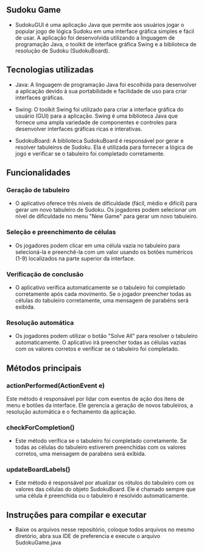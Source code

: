 ## Sudoku Game
* SudokuGUI é uma aplicação Java que permite aos usuários jogar o popular jogo de lógica Sudoku em uma interface gráfica simples e fácil de usar. A aplicação foi desenvolvida utilizando a linguagem de programação Java, o toolkit de interface gráfica Swing e a biblioteca de resolução de Sudoku (SudokuBoard).

## Tecnologias utilizadas
* Java: A linguagem de programação Java foi escolhida para desenvolver a aplicação devido à sua portabilidade e facilidade de uso para criar interfaces gráficas.

* Swing: O toolkit Swing foi utilizado para criar a interface gráfica do usuário (GUI) para a aplicação. Swing é uma biblioteca Java que fornece uma ampla variedade de componentes e controles para desenvolver interfaces gráficas ricas e interativas.

* SudokuBoard: A biblioteca SudokuBoard é responsável por gerar e resolver tabuleiros de Sudoku. Ela é utilizada para fornecer a lógica de jogo e verificar se o tabuleiro foi completado corretamente.

## Funcionalidades
### Geração de tabuleiro
* O aplicativo oferece três níveis de dificuldade (fácil, médio e difícil) para gerar um novo tabuleiro de Sudoku. Os jogadores podem selecionar um nível de dificuldade no menu "New Game" para gerar um novo tabuleiro.

### Seleção e preenchimento de células
* Os jogadores podem clicar em uma célula vazia no tabuleiro para selecioná-la e preenchê-la com um valor usando os botões numéricos (1-9) localizados na parte superior da interface.

### Verificação de conclusão
* O aplicativo verifica automaticamente se o tabuleiro foi completado corretamente após cada movimento. Se o jogador preencher todas as células do tabuleiro corretamente, uma mensagem de parabéns será exibida.

### Resolução automática
* Os jogadores podem utilizar o botão "Solve All" para resolver o tabuleiro automaticamente. O aplicativo irá preencher todas as células vazias com os valores corretos e verificar se o tabuleiro foi completado.

## Métodos principais
### actionPerformed(ActionEvent e)
Este método é responsável por lidar com eventos de ação dos itens de menu e botões da interface. Ele gerencia a geração de novos tabuleiros, a resolução automática e o fechamento da aplicação.

### checkForCompletion()
* Este método verifica se o tabuleiro foi completado corretamente. Se todas as células do tabuleiro estiverem preenchidas com os valores corretos, uma mensagem de parabéns será exibida.

### updateBoardLabels()
* Este método é responsável por atualizar os rótulos do tabuleiro com os valores das células do objeto SudokuBoard. Ele é chamado sempre que uma célula é preenchida ou o tabuleiro é resolvido automaticamente.

## Instruções para compilar e executar
* Baixe os arquivos nesse repositório, coloque todos arquivos no mesmo diretório, abra sua IDE de preferencia e execute o arquivo SudokuGame.java
